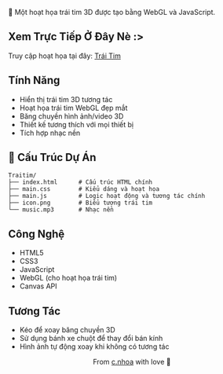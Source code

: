 💖 </b>Một hoạt họa trái tim 3D được tạo bằng WebGL và JavaScript.</b>

## Xem Trực Tiếp Ở Đây Nè :>

Truy cập hoạt họa tại đây: [Trái Tim](https://chunhanhoa.github.io/Traitim)

## Tính Năng

- Hiển thị trái tim 3D tương tác
- Hoạt họa trái tim WebGL đẹp mắt
- Băng chuyền hình ảnh/video 3D
- Thiết kế tương thích với mọi thiết bị
- Tích hợp nhạc nền

## 📁 Cấu Trúc Dự Án

```
Traitim/
├── index.html      # Cấu trúc HTML chính
├── main.css        # Kiểu dáng và hoạt họa
├── main.js         # Logic hoạt động và tương tác chính
├── icon.png        # Biểu tượng trái tim
└── music.mp3       # Nhạc nền
```

## Công Nghệ

- HTML5
- CSS3
- JavaScript
- WebGL (cho hoạt họa trái tim)
- Canvas API

## Tương Tác

- Kéo để xoay băng chuyền 3D
- Sử dụng bánh xe chuột để thay đổi bán kính
- Hình ảnh tự động xoay khi không có tương tác
</b>
<p align="center">
  From <a href="https://www.instagram.com/c.nhoa/">c.nhoa</a> with love 💖
</p>

